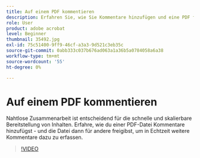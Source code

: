 ```yaml
---
title: Auf einem PDF kommentieren
description: Erfahren Sie, wie Sie Kommentare hinzufügen und eine PDF für andere zum Review freigeben
role: User
product: adobe acrobat
level: Beginner
thumbnail: 35492.jpg
exl-id: 75c51400-9ff9-46cf-a3a3-9d521c3eb35c
source-git-commit: 0abb333c037b676ad063a1a36b5a0784058a6a38
workflow-type: tm+mt
source-wordcount: '55'
ht-degree: 0%

---
```


# Auf einem PDF kommentieren

Nahtlose Zusammenarbeit ist entscheidend für die schnelle und skalierbare Bereitstellung von Inhalten. Erfahre, wie du einer PDF-Datei Kommentare hinzufügst - und die Datei dann für andere freigibst, um in Echtzeit weitere Kommentare dazu zu erfassen.

>[!VIDEO](https://video.tv.adobe.com/v/35492?hidetitle=true)
